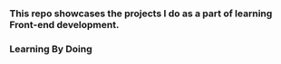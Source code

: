 ### This repo showcases the projects I do as a part of learning Front-end development. 
### Learning By Doing
